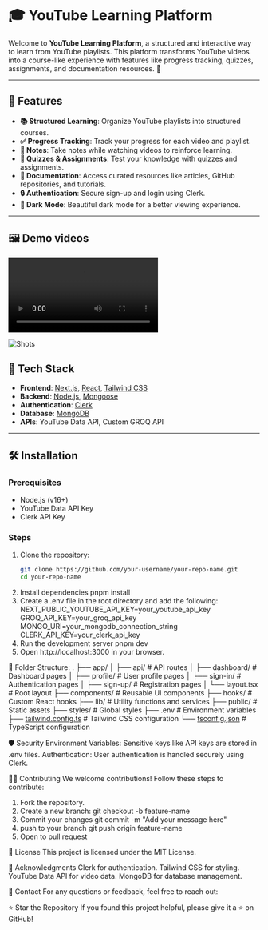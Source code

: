 # 🎓 YouTube Learning Platform

Welcome to **YouTube Learning Platform**, a structured and interactive way to learn from YouTube playlists. This platform transforms YouTube videos into a course-like experience with features like progress tracking, quizzes, assignments, and documentation resources. 🚀

---

## 🌟 Features

- **📚 Structured Learning**: Organize YouTube playlists into structured courses.
- **✅ Progress Tracking**: Track your progress for each video and playlist.
- **📝 Notes**: Take notes while watching videos to reinforce learning.
- **🧠 Quizzes & Assignments**: Test your knowledge with quizzes and assignments.
- **📄 Documentation**: Access curated resources like articles, GitHub repositories, and tutorials.
- **🔒 Authentication**: Secure sign-up and login using Clerk.
- **🎨 Dark Mode**: Beautiful dark mode for a better viewing experience.

---

## 🖼️ Demo videos
![Watch Demo Video](https://github.com/intojhanurag/Yt-Learn/blob/1fe38cfa42bef26e6d2ed3ee9fdb911ae4b0a151/lv_0_20250502121306.mp4)

![Shots](https://github.com/intojhanurag/Yt-Learn/blob/14147ab396cd8c0fa51679cc95ce5939b04f7c1c/Screenshot%202025-04-30%20191851.png)

## 🚀 Tech Stack

- **Frontend**: [Next.js](https://nextjs.org/), [React](https://reactjs.org/), [Tailwind CSS](https://tailwindcss.com/)
- **Backend**: [Node.js](https://nodejs.org/), [Mongoose](https://mongoosejs.com/)
- **Authentication**: [Clerk](https://clerk.dev/)
- **Database**: [MongoDB](https://www.mongodb.com/)
- **APIs**: YouTube Data API, Custom GROQ API

---

## 🛠️ Installation

### Prerequisites
- Node.js (v16+)
- YouTube Data API Key
- Clerk API Key

### Steps
1. Clone the repository:
   ```bash
   git clone https://github.com/your-username/your-repo-name.git
   cd your-repo-name
2. Install dependencies
   pnpm install
3. Create a .env file in the root directory and add the following:
  NEXT_PUBLIC_YOUTUBE_API_KEY=your_youtube_api_key
  GROQ_API_KEY=your_groq_api_key
  MONGO_URI=your_mongodb_connection_string
  CLERK_API_KEY=your_clerk_api_key
4. Run the development server
   pnpm dev
5. Open http://localhost:3000 in your browser.

📂 Folder Structure:
.
├── app/
│   ├── api/                # API routes
│   ├── dashboard/          # Dashboard pages
│   ├── profile/            # User profile pages
│   ├── sign-in/            # Authentication pages
│   ├── sign-up/            # Registration pages
│   └── layout.tsx          # Root layout
├── components/             # Reusable UI components
├── hooks/                  # Custom React hooks
├── lib/                    # Utility functions and services
├── public/                 # Static assets
├── styles/                 # Global styles
├── .env                    # Environment variables
├── [tailwind.config.ts](http://_vscodecontentref_/0)      # Tailwind CSS configuration
└── [tsconfig.json](http://_vscodecontentref_/1)           # TypeScript configuration

🛡️ Security
Environment Variables: Sensitive keys like API keys are stored in .env files.
Authentication: User authentication is handled securely using Clerk.

🧑‍💻 Contributing
We welcome contributions! Follow these steps to contribute:

1. Fork the repository.
2. Create a new branch:
  git checkout -b feature-name
3. Commit your changes
   git commit -m "Add your message here"
4. push to your branch
   git push origin feature-name
5. Open to pull request

📜 License
This project is licensed under the MIT License.

🙌 Acknowledgments
Clerk for authentication.
Tailwind CSS for styling.
YouTube Data API for video data.
MongoDB for database management.

📧 Contact
For any questions or feedback, feel free to reach out:

⭐ Star the Repository
If you found this project helpful, please give it a ⭐ on GitHub!
